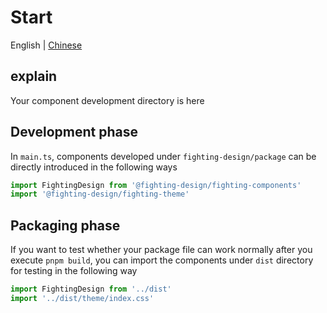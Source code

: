 # Start

English | [Chinese](https://github.com/Tyh2001/fighting-design/blob/master/start/README.md)

## explain

Your component development directory is here

## Development phase

In `main.ts`, components developed under `fighting-design/package` can be directly introduced in the following ways

```ts
import FightingDesign from '@fighting-design/fighting-components'
import '@fighting-design/fighting-theme'
```

## Packaging phase

If you want to test whether your package file can work normally after you execute `pnpm build`, you can import the components under `dist` directory for testing in the following way

```ts
import FightingDesign from '../dist'
import '../dist/theme/index.css'
```
